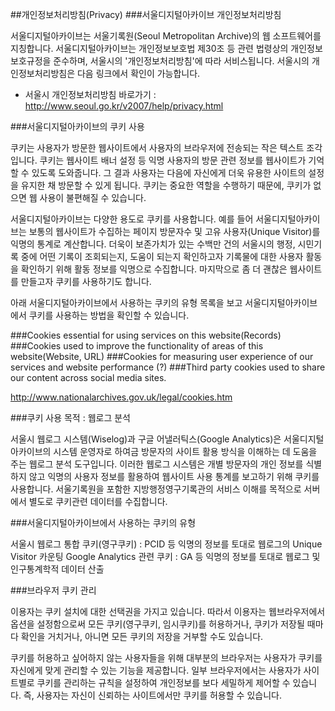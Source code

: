 

##개인정보처리방침(Privacy)
###서울디지털아카이브 개인정보처리방침

서울디지털아카이브는 서울기록원(Seoul Metropolitan Archive)의 웹 소프트웨어를 지칭합니다. 서울디지털아카이브는  개인정보보호법 제30조 등 관련 법령상의 개인정보 보호규정을 준수하며, 서울시의 '개인정보처리방침'에 따라 서비스됩니다. 서울시의 개인정보처리방침은 다음 링크에서 확인이 가능합니다.

- 서울시 개인정보처리방침 바로가기 : http://www.seoul.go.kr/v2007/help/privacy.html
 

###서울디지털아카이브의 쿠키 사용

쿠키는 사용자가 방문한 웹사이트에서 사용자의 브라우저에 전송되는 작은 텍스트 조각입니다. 쿠키는 웹사이트 배너 설정 등 익명 사용자의 방문 관련 정보를 웹사이트가 기억할 수 있도록 도와줍니다. 그 결과 사용자는 다음에 자신에게 더욱 유용한 사이트의 설정을 유지한 채 방문할 수 있게 됩니다. 쿠키는 중요한 역할을 수행하기 때문에, 쿠키가 없으면 웹 사용이 불편해질 수 있습니다.

서울디지털아카이브는 다양한 용도로 쿠키를 사용합니다. 예를 들어 서울디지털아카이브는 보통의 웹사이트가 수집하는 페이지 방문자수 및 고유 사용자(Unique Visitor)를 익명의 통계로 계산합니다. 더욱이 보존가치가 있는 수백만 건의 서울시의 행정, 시민기록 중에 어떤 기록이 조회되는지, 도움이 되는지 확인하고자 기록물에 대한 사용자 활동을 확인하기 위해 활동 정보를 익명으로 수집합니다. 마지막으로 좀 더 괜찮은 웹사이트를 만들고자 쿠키를 사용하기도 합니다. 


 아래 서울디지털아카이브에서 사용하는 쿠키의 유형 목록을 보고 서울디지털아카이브에서 쿠키를 사용하는 방법을 확인할 수 있습니다.

###Cookies essential for using services on this website(Records)
###Cookies used to improve the functionality of areas of this website(Website, URL)
###Cookies for measuring user experience of our services and website performance (?)
###Third party cookies used to share our content across social media sites.

http://www.nationalarchives.gov.uk/legal/cookies.htm

###쿠키 사용 목적 : 웹로그 분석

서울시 웹로그 시스템(Wiselog)과 구글 어낼러틱스(Google Analytics)은 서울디지털아카이브의 시스템 운영자로 하여금 방문자의 사이트 활용 방식을 이해하는 데 도움을 주는 웹로그 분석 도구입니다. 이러한 웹로그 시스템은 개별 방문자의 개인 정보를 식별하지 않고 익명의 사용자 정보를 활용하여 웹사이트 사용 통계를 보고하기 위해 쿠키를 사용합니다. 서울기록원을 포함한 지방행정영구기록관의 서비스 이해를 목적으로 서버에서 별도로 쿠키관련 데이터를 수집합니다. 

 
###서울디지털아카이브에서 사용하는 쿠키의 유형

서울시 웹로그 통합 쿠키(영구쿠키) : PCID 등 익명의 정보를 토대로 웹로그의 Unique Visitor 카운팅
Google Analytics 관련 쿠키 : GA 등 익명의 정보를 토대로 웹로그 및 인구통계학적 데이터 산출
 

###브라우저 쿠키 관리

이용자는 쿠키 설치에 대한 선택권을 가지고 있습니다. 따라서 이용자는 웹브라우저에서 옵션을 설정함으로써 모든 쿠키(영구쿠키, 임시쿠키)를 허용하거나, 쿠키가 저장될 때마다 확인을 거치거나, 아니면 모든 쿠키의 저장을 거부할 수도 있습니다.

쿠키를 허용하고 싶어하지 않는 사용자들을 위해 대부분의 브라우저는 사용자가 쿠키를 자신에게 맞게 관리할 수 있는 기능을 제공합니다. 일부 브라우저에서는 사용자가 사이트별로 쿠키를 관리하는 규칙을 설정하여 개인정보를 보다 세밀하게 제어할 수 있습니다. 즉, 사용자는 자신이 신뢰하는 사이트에서만 쿠키를 허용할 수 있습니다.


